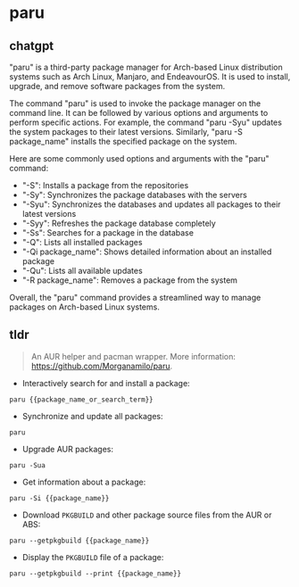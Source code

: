 # paru 
## chatgpt 
"paru" is a third-party package manager for Arch-based Linux distribution systems such as Arch Linux, Manjaro, and EndeavourOS. It is used to install, upgrade, and remove software packages from the system.

The command "paru" is used to invoke the package manager on the command line. It can be followed by various options and arguments to perform specific actions. For example, the command "paru -Syu" updates the system packages to their latest versions. Similarly, "paru -S package_name" installs the specified package on the system.

Here are some commonly used options and arguments with the "paru" command:

- "-S": Installs a package from the repositories
- "-Sy": Synchronizes the package databases with the servers
- "-Syu": Synchronizes the databases and updates all packages to their latest versions
- "-Syy": Refreshes the package database completely
- "-Ss": Searches for a package in the database
- "-Q": Lists all installed packages
- "-Qi package_name": Shows detailed information about an installed package
- "-Qu": Lists all available updates
- "-R package_name": Removes a package from the system

Overall, the "paru" command provides a streamlined way to manage packages on Arch-based Linux systems. 

## tldr 
 
> An AUR helper and pacman wrapper.
> More information: <https://github.com/Morganamilo/paru>.

- Interactively search for and install a package:

`paru {{package_name_or_search_term}}`

- Synchronize and update all packages:

`paru`

- Upgrade AUR packages:

`paru -Sua`

- Get information about a package:

`paru -Si {{package_name}}`

- Download `PKGBUILD` and other package source files from the AUR or ABS:

`paru --getpkgbuild {{package_name}}`

- Display the `PKGBUILD` file of a package:

`paru --getpkgbuild --print {{package_name}}`
